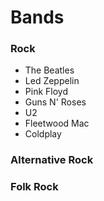 # Bands

### Rock
- The Beatles
- Led Zeppelin
- Pink Floyd
- Guns N' Roses
- U2
- Fleetwood Mac
- Coldplay

### Alternative Rock


### Folk Rock

